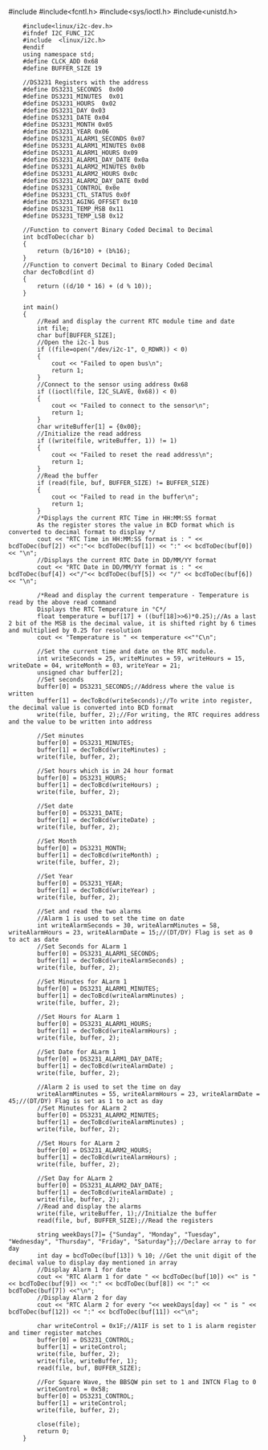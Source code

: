 #include<iostream>
        #include<fcntl.h>
        #include<sys/ioctl.h>
        #include<unistd.h>

        #include<linux/i2c-dev.h>
        #ifndef I2C_FUNC_I2C
        #include  <linux/i2c.h> 
        #endif
        using namespace std;
        #define CLCK_ADD 0x68
        #define BUFFER_SIZE 19

        //DS3231 Registers with the address
        #define DS3231_SECONDS  0x00
        #define DS3231_MINUTES  0x01
        #define DS3231_HOURS  0x02
        #define DS3231_DAY 0x03
        #define DS3231_DATE 0x04
        #define DS3231_MONTH 0x05
        #define DS3231_YEAR 0x06
        #define DS3231_ALARM1_SECONDS 0x07
        #define DS3231_ALARM1_MINUTES 0x08
        #define DS3231_ALARM1_HOURS 0x09
        #define DS3231_ALARM1_DAY_DATE 0x0a
        #define DS3231_ALARM2_MINUTES 0x0b
        #define DS3231_ALARM2_HOURS 0x0c
        #define DS3231_ALARM2_DAY_DATE 0x0d
        #define DS3231_CONTROL 0x0e
        #define DS3231_CTL_STATUS 0x0f
        #define DS3231_AGING_OFFSET 0x10
        #define DS3231_TEMP_MSB 0x11
        #define DS3231_TEMP_LSB 0x12 

        //Function to convert Binary Coded Decimal to Decimal
        int bcdToDec(char b)
        {
            return (b/16*10) + (b%16);
        }
        //Function to convert Decimal to Binary Coded Decimal
        char decToBcd(int d)
        {
            return ((d/10 * 16) + (d % 10));
        }
        
        int main()
        {
            //Read and display the current RTC module time and date
            int file;
            char buf[BUFFER_SIZE];
            //Open the i2c-1 bus
            if ((file=open("/dev/i2c-1", O_RDWR)) < 0)
            {
                cout << "Failed to open bus\n";
                return 1;
            }
            //Connect to the sensor using address 0x68
            if ((ioctl(file, I2C_SLAVE, 0x68)) < 0)
            {
                cout << "Failed to connect to the sensor\n";
                return 1;
            }
            char writeBuffer[1] = {0x00};
            //Initialize the read address
            if ((write(file, writeBuffer, 1)) != 1)
            {
                cout << "Failed to reset the read address\n";
                return 1;
            }
            //Read the buffer
            if (read(file, buf, BUFFER_SIZE) != BUFFER_SIZE)
            {
                cout << "Failed to read in the buffer\n";
                return 1;
            }
            /*Displays the current RTC Time in HH:MM:SS format
            As the register stores the value in BCD format which is converted to decimal format to display */
            cout << "RTC Time in HH:MM:SS format is : " << bcdToDec(buf[2]) <<":"<< bcdToDec(buf[1]) << ":" << bcdToDec(buf[0]) << "\n";
            //Displays the current RTC Date in DD/MM/YY format
            cout << "RTC Date in DD/MM/YY format is : " << bcdToDec(buf[4]) <<"/"<< bcdToDec(buf[5]) << "/" << bcdToDec(buf[6]) << "\n";

            /*Read and display the current temperature - Temperature is read by the above read command
            Displays the RTC Temperature in °C*/
            float temperature = buf[17] + ((buf[18]>>6)*0.25);//As a last 2 bit of the MSB is the decimal value, it is shifted right by 6 times and multiplied by 0.25 for resolution
            cout << "Temperature is " << temperature <<"°C\n";

            //Set the current time and date on the RTC module.
            int writeSeconds = 25, writeMinutes = 59, writeHours = 15, writeDate = 04, writeMonth = 03, writeYear = 21;
            unsigned char buffer[2];
            //Set seconds
            buffer[0] = DS3231_SECONDS;//Address where the value is written
            buffer[1] = decToBcd(writeSeconds);//To write into register, the decimal value is converted into BCD format
            write(file, buffer, 2);//For writing, the RTC requires address and the value to be written into address

            //Set minutes
            buffer[0] = DS3231_MINUTES;
            buffer[1] = decToBcd(writeMinutes) ;
            write(file, buffer, 2);

            //Set hours which is in 24 hour format
            buffer[0] = DS3231_HOURS;
            buffer[1] = decToBcd(writeHours) ;
            write(file, buffer, 2);

            //Set date
            buffer[0] = DS3231_DATE;
            buffer[1] = decToBcd(writeDate) ;
            write(file, buffer, 2);

            //Set Month
            buffer[0] = DS3231_MONTH;
            buffer[1] = decToBcd(writeMonth) ;
            write(file, buffer, 2);

            //Set Year
            buffer[0] = DS3231_YEAR;
            buffer[1] = decToBcd(writeYear) ;
            write(file, buffer, 2);

            //Set and read the two alarms
            //Alarm 1 is used to set the time on date
            int writeAlarmSeconds = 30, writeAlarmMinutes = 58, writeAlarmHours = 23, writeAlarmDate = 15;//(DT/DY) Flag is set as 0 to act as date
            //Set Seconds for ALarm 1
            buffer[0] = DS3231_ALARM1_SECONDS;
            buffer[1] = decToBcd(writeAlarmSeconds) ;
            write(file, buffer, 2);

            //Set Minutes for ALarm 1
            buffer[0] = DS3231_ALARM1_MINUTES;
            buffer[1] = decToBcd(writeAlarmMinutes) ;
            write(file, buffer, 2);

            //Set Hours for ALarm 1
            buffer[0] = DS3231_ALARM1_HOURS;
            buffer[1] = decToBcd(writeAlarmHours) ;
            write(file, buffer, 2);

            //Set Date for ALarm 1
            buffer[0] = DS3231_ALARM1_DAY_DATE;
            buffer[1] = decToBcd(writeAlarmDate) ;
            write(file, buffer, 2);

            //Alarm 2 is used to set the time on day
            writeAlarmMinutes = 55, writeAlarmHours = 23, writeAlarmDate = 45;//(DT/DY) Flag is set as 1 to act as day
            //Set Minutes for ALarm 2
            buffer[0] = DS3231_ALARM2_MINUTES;
            buffer[1] = decToBcd(writeAlarmMinutes) ;
            write(file, buffer, 2);

            //Set Hours for ALarm 2
            buffer[0] = DS3231_ALARM2_HOURS;
            buffer[1] = decToBcd(writeAlarmHours) ;
            write(file, buffer, 2);

            //Set Day for ALarm 2
            buffer[0] = DS3231_ALARM2_DAY_DATE;
            buffer[1] = decToBcd(writeAlarmDate) ;
            write(file, buffer, 2);
            //Read and display the alarms
            write(file, writeBuffer, 1);//Initialze the buffer
            read(file, buf, BUFFER_SIZE);//Read the registers

            string weekDays[7]= {"Sunday", "Monday", "Tuesday", "Wednesday", "Thursday", "Friday", "Saturday"};//Declare array to for day
            int day = bcdToDec(buf[13]) % 10; //Get the unit digit of the decimal value to display day mentioned in array
            //Display Alarm 1 for date
            cout << "RTC Alarm 1 for date " << bcdToDec(buf[10]) <<" is "<< bcdToDec(buf[9]) << ":" << bcdToDec(buf[8]) << ":" << bcdToDec(buf[7]) <<"\n";
            //Display Alarm 2 for day
            cout << "RTC Alarm 2 for every "<< weekDays[day] << " is " << bcdToDec(buf[12]) << ":" << bcdToDec(buf[11]) <<"\n";

            char writeControl = 0x1F;//A1IF is set to 1 is alarm register and timer register matches
            buffer[0] = DS3231_CONTROL;
            buffer[1] = writeControl;
            write(file, buffer, 2);
            write(file, writeBuffer, 1);
            read(file, buf, BUFFER_SIZE);
            
            //For Square Wave, the BBSQW pin set to 1 and INTCN Flag to 0
            writeControl = 0x58;
            buffer[0] = DS3231_CONTROL;
            buffer[1] = writeControl;
            write(file, buffer, 2);

            close(file);
            return 0;
        }
